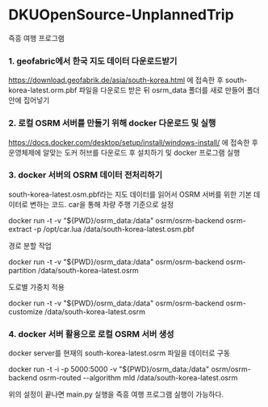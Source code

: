 # DKUOpenSource-UnplannedTrip
즉흥 여행 프로그램


### 1. geofabric에서 한국 지도 데이터 다운로드받기
https://download.geofabrik.de/asia/south-korea.html 에 접속한 후 south-korea-latest.orm.pbf 파일을 다운로드 받은 뒤 osrm_data 폴더를 새로 만들어 폴더 안에 집어넣기

### 2. 로컬 OSRM 서버를 만들기 위해 docker 다운로드 및 실행
https://docs.docker.com/desktop/setup/install/windows-install/ 에 접속한 후 운영체제에 알맞는 도커 허브를 다운로드 후 설치하기 및 docker 프로그램 실행

### 3. docker 서버의 OSRM 데이터 전처리하기
south-korea-latest.osm.pbf라는 지도 데이터를 읽어서 OSRM 서버를 위한 기본 데이터로 변하는 코드. car을 통해 차량 주행 기준으로 설정

docker run -t -v "${PWD}/osrm_data:/data" osrm/osrm-backend osrm-extract -p /opt/car.lua /data/south-korea-latest.osm.pbf

경로 분할 작업

docker run -t -v "${PWD}/osrm_data:/data" osrm/osrm-backend osrm-partition /data/south-korea-latest.osrm

도로별 가중치 적용

docker run -t -v "${PWD}/osrm_data:/data" osrm/osrm-backend osrm-customize /data/south-korea-latest.osrm

### 4. docker 서버 활용으로 로컬 OSRM 서버 생성
docker server를 현재의 south-korea-latest.osrm 파일을 데이터로 구동

docker run -t -i -p 5000:5000 -v "${PWD}/osrm_data:/data" osrm/osrm-backend osrm-routed --algorithm mld /data/south-korea-latest.osrm

위의 설정이 끝나면 main.py 실행을 즉흥 여행 프로그램 실행이 가능하다.
